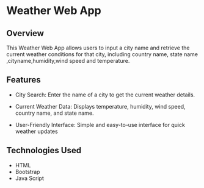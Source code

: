 # Weather Web App

## Overview 

This Weather Web App allows users to input a city name and retrieve the current weather conditions for that city, including country name, state name ,cityname,humidity,wind speed and temperature.

## Features
- City Search: Enter the name of a city to get the current weather details.

- Current Weather Data: Displays temperature, humidity, wind speed, country name, and state name.

- User-Friendly Interface: Simple and easy-to-use interface for quick weather updates

## Technologies Used

- HTML
- Bootstrap
- Java Script
